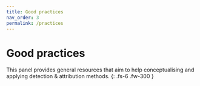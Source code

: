 ```yaml
---
title: Good practices
nav_order: 3
permalink: /practices
---
```


# Good practices

This panel provides general resources that aim to help conceptualising and applying detection & attribution methods.
{: .fs-6 .fw-300 }
